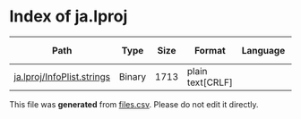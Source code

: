 # Index of ja.lproj

| Path | Type | Size | Format | Language | DiE Info | Notes | Hash |
| --- | --- | --- | --- | --- | --- | --- | --- |
| [ja.lproj/InfoPlist.strings](./ja.lproj/InfoPlist.strings) | Binary | 1713 | plain text[CRLF] |  |  |  | 5de51d78f0b7adfcb96f5ac36137d4693f82e27097e0eaa89581a420cd96a933 |


This file was **generated** from [files.csv](../../../../../../../../../files.csv). Please do not edit it directly.
